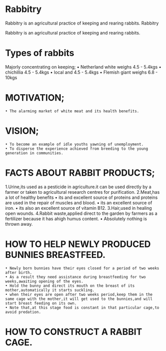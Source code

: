# Rabbitry

Rabbitry is an agricultural practice of keeping and rearing rabbits.
Rabbitry

Rabbitry is an agricultural practice of keeping and rearing rabbits.
# Types of rabbits

Majorly concentrating on keeping;
    • Netherland white weighs 4.5 - 5.4kgs
    • chichillia 4.5 - 5.4kgs
    • local and 4.5 - 5.4kgs
    • Flemish giant weighs 6.8 - 10kgs
# MOTIVATION;
    
    • The alarming market of white meat and its health benefits.
      
 #  VISION;
    • To become an example of idle youths yawning of unemployment.
    • To disperse the experience achieved from breeding to the young generation in communities.

# FACTS ABOUT RABBIT PRODUCTS;
1.Urine,its used as a pesticide in agriculture.it can be used directly by a farmer or taken to agricultural research centres for purification.
2.Meat,has a lot of healthy benefits
    • its and excellent source of proteins and proteins are used in the repair of muscles and blood.
    • its an excellent source of iron.
    • its also an excellent source of vitamin B12.
3.Hair,used in healing open wounds.
4.Rabbit waste,applied direct to the garden by farmers as a fertilizer because it has ahigh humus content.
    • Absolutely nothing is thrown away.

# HOW TO HELP NEWLY PRODUCED BUNNIES BREASTFEED.
    • Newly born bunnies have their eyes closed for a period of two weeks after birth.
    • As a result they need assistance during breastfeeding for two weeks,awaiting opening of the eyes.
    • Hold the bunny and direct its mouth on the breast of its mother,automatically it starts suckling.
    • when their eyes are open after two weeks period,keep them in the same cage with the mother,it will get used to the bunnies,and will start breast feeding on its own.
    • Note that,at this stage food is constant in that particular cage,to avoid predation.

# HOW TO CONSTRUCT A RABBIT CAGE.
